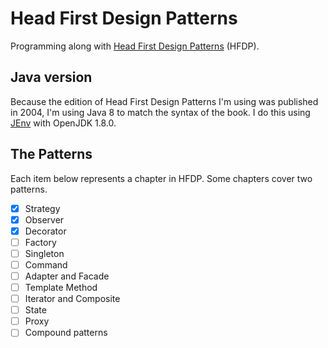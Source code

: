 # Head First Design Patterns

Programming along with [Head First Design Patterns](https://www.amazon.co.uk/Head-First-Design-Patterns-Freeman/dp/0596007124) (HFDP).

## Java version

Because the edition of Head First Design Patterns I'm using was published in 2004, I'm using Java 8 to match the syntax of the book. I do this using [JEnv](https://www.jenv.be) with OpenJDK 1.8.0.

## The Patterns

Each item below represents a chapter in HFDP. Some chapters cover two patterns.

- [x] Strategy
- [x] Observer
- [x] Decorator
- [ ] Factory
- [ ] Singleton
- [ ] Command
- [ ] Adapter and Facade
- [ ] Template Method
- [ ] Iterator and Composite
- [ ] State
- [ ] Proxy
- [ ] Compound patterns

